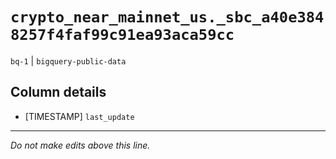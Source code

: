 # `crypto_near_mainnet_us._sbc_a40e3848257f4faf99c91ea93aca59cc`
`bq-1` | `bigquery-public-data`

## Column details
* [TIMESTAMP] `last_update`

-------------------------------------------------------------------------------
*Do not make edits above this line.*

